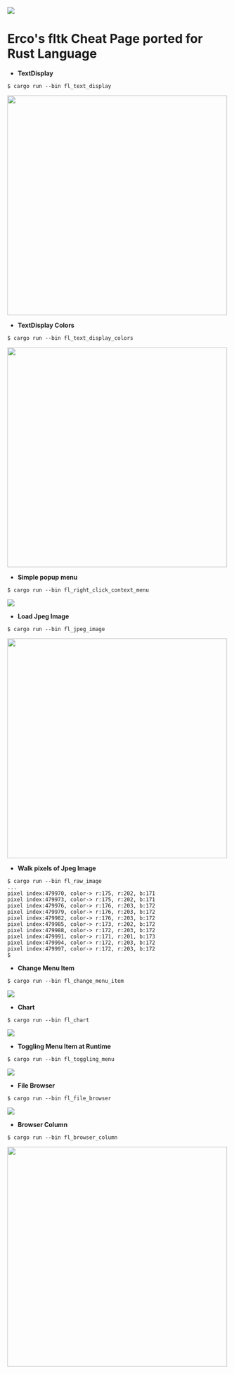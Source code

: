 ![](thumbs/fltk-icon.gif)
# Erco's fltk Cheat Page ported for Rust Language

* **TextDisplay**

```
$ cargo run --bin fl_text_display
```

<img src="thumbs/fl_text_display.png" width="500"/>

* **TextDisplay Colors**

```
$ cargo run --bin fl_text_display_colors
```

<img src="thumbs/fl_text_display_color.png" width="500"/>

* **Simple popup menu**

```
$ cargo run --bin fl_right_click_context_menu
```

![](thumbs/fl_right_click_context_menu.png)

* **Load Jpeg Image**
```
$ cargo run --bin fl_jpeg_image
```

<img src="thumbs/fl_jpeg_image.png" width=500/>

* **Walk pixels of Jpeg Image**
```
$ cargo run --bin fl_raw_image
...
pixel index:479970, color-> r:175, r:202, b:171
pixel index:479973, color-> r:175, r:202, b:171
pixel index:479976, color-> r:176, r:203, b:172
pixel index:479979, color-> r:176, r:203, b:172
pixel index:479982, color-> r:176, r:203, b:172
pixel index:479985, color-> r:173, r:202, b:172
pixel index:479988, color-> r:172, r:203, b:172
pixel index:479991, color-> r:171, r:201, b:173
pixel index:479994, color-> r:172, r:203, b:172
pixel index:479997, color-> r:172, r:203, b:172
$
```

* **Change Menu Item**
```
$ cargo run --bin fl_change_menu_item
```

![](thumbs/fl_change_menu_item.png)

* **Chart**
```
$ cargo run --bin fl_chart
```

![](thumbs/fl_chart.png)

* **Toggling Menu Item at Runtime**
```
$ cargo run --bin fl_toggling_menu
```

![](thumbs/fl_toggling_menu.png)

* **File Browser**
```
$ cargo run --bin fl_file_browser
```

![](thumbs/fl_file_browser.png)

* **Browser Column**
```
$ cargo run --bin fl_browser_column
```

<img src="thumbs/fl_browser_column.png" width=500/>